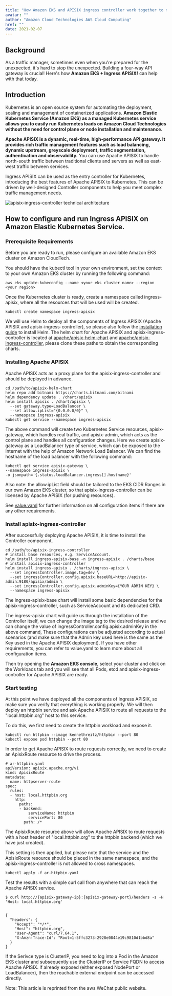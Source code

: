 ```yaml
---
title: "How Amazon EKS and APISIX ingress controller work together to manage complex traffic"
avatar: ""
author: "Amazon Cloud Technologies AWS Cloud Computing"
href: ""
date: 2021-02-07
---  
```


## Background

As a traffic manager, sometimes even when you're prepared for the unexpected, it's hard to stop the unexpected. Building a four-way API gateway is crucial! Here's how **Amazon EKS + Ingress APISIX!** can help with that today.

## Introduction

Kubernetes is an open source system for automating the deployment, scaling and management of containerized applications. **Amazon Elastic Kubernetes Service (Amazon EKS) as a managed Kubernetes service allows you to easily run Kubernetes loads on Amazon Cloud Technologies without the need for control plane or node installation and maintenance.**

**Apache APISIX is a dynamic, real-time, high-performance API gateway. It provides rich traffic management features such as load balancing, dynamic upstream, greyscale deployment, traffic segmentation, authentication and observability.** You can use Apache APISIX to handle north-south traffic between traditional clients and servers as well as east-west traffic between services.

Ingress APISIX can be used as the entry controller for Kubernetes, introducing the best features of Apache APISIX to Kubernetes. This can be driven by well-designed Controller components to help you meet complex traffic management needs.

![apisix-ingress-controller technical architecture](https://static.apiseven.com/202102/WechatIMG3731.jpeg)

## How to configure and run Ingress APISIX on Amazon Elastic Kubernetes Service.

### **Prerequisite Requirements**

Before you are ready to run, please configure an available Amazon EKS cluster on Amazon CloudTech.

You should have the kubectl tool in your own environment, set the context to your own Amazon EKS cluster by running the following command:

    aws eks update-kubeconfig --name <your eks cluster name> --region <your region>

Once the Kubernetes cluster is ready, create a namespace called ingress-apisix, where all the resources that will be used will be created.

    kubectl create namespace ingress-apisix

We will use Helm to deploy all the components of Ingress APISIX (Apache APISIX and apisix-ingress-controller), so please also follow the [installation guide](https://helm.sh/docs/intro/install/) to install Helm. The helm chart for Apache APISIX and apisix-ingress-controller is located at [apache/apisix-helm-chart](https://github.com/apache/apisix-helm-chart) and [apache/apisix-ingress-controller](https://github.com/apache/apisix-ingress-controller), please clone these paths to obtain the corresponding charts.

### **Installing Apache APISIX**

Apache APISIX acts as a proxy plane for the apisix-ingress-controller and should be deployed in advance.

    cd /path/to/apisix-helm-chart
    helm repo add bitnami https://charts.bitnami.com/bitnami
    helm dependency update . /chart/apisix
    helm install apisix . /chart/apisix \
      --set gateway.type=LoadBalancer \
      --set allow.ipList="{0.0.0.0/0}" \
      --namespace ingress-apisix
    kubectl get service --namespace ingress-apisix

The above command will create two Kubernetes Service resources, apisix-gateway, which handles real traffic, and apisix-admin, which acts as the control plane and handles all configuration changes. Here we create apisix-gateway as a LoadBalancer type of service, which can be exposed to the Internet with the help of Amazon Network Load Balancer. We can find the hostname of the load balancer with the following command:

    kubectl get service apisix-gateway \
    --namespace ingress-apisix \
    -o jsonpath='{.status.loadBalancer.ingress[].hostname}'

Also note: the allow.ipList field should be tailored to the EKS CIDR Ranges in our own Amazon EKS cluster, so that apisix-ingress-controller can be licensed by Apache APISIX (for pushing resources).

See [value.yaml](https://github.com/apache/apisix-helm-chart/blob/master/charts/apisix/values.yaml) for further information on all configuration items if there are any other requirements.

### **Install apisix-ingress-controller**

After successfully deploying Apache APISIX, it is time to install the Controller component.

    cd /path/to/apisix-ingress-controller
    # install base resources, e.g. ServiceAccount.
    helm install ingress-apisix-base -n ingress-apisix . /charts/base
    # install apisix-ingress-controller
    helm install ingress-apisix . /charts/ingress-apisix \
      --set ingressController.image.tag=dev \
      --set ingressController.config.apisix.baseURL=http://apisix-admin:9180/apisix/admin \
      --set ingressController.config.apisix.adminKey={YOUR ADMIN KEY} \
      --namespace ingress-apisix

The ingress-apisix-base chart will install some basic dependencies for the apisix-ingress-controller, such as ServiceAccount and its dedicated CRD.

The ingress-apisix chart will guide us through the installation of the Controller itself, we can change the image tag to the desired release and we can change the value of ingressController.config.apisix.adminKey in the above command, These configurations can be adjusted according to actual scenarios (and make sure that the Admin key used here is the same as the Key used in the Apache APISIX deployment). If you have other requirements, you can refer to value.yaml to learn more about all configuration items.

Then try opening the **Amazon EKS console**, select your cluster and click on the Workloads tab and you will see that all Pods, etcd and apisix-ingress-controller for Apache APISIX are ready.

### **Start testing**

At this point we have deployed all the components of Ingress APISIX, so make sure you verify that everything is working properly. We will then deploy an httpbin service and ask Apache APISIX to route all requests to the "local.httpbin.org" host to this service.

To do this, we first need to create the httpbin workload and expose it.

    kubectl run httpbin --image kennethreitz/httpbin --port 80
    kubectl expose pod httpbin --port 80

In order to get Apache APISIX to route requests correctly, we need to create an ApisixRoute resource to drive the process.

    # ar-httpbin.yaml
    apiVersion: apisix.apache.org/v1
    kind: ApisixRoute
    metadata:
      name: httpserver-route
    spec:
      rules:
      - host: local.httpbin.org
        http:
          paths:
          - backend:
              serviceName: httpbin
              servicePort: 80
            path: /*

The ApisixRoute resource above will allow Apache APISIX to route requests with a host header of "local.httpbin.org" to the httpbin backend (which we have just created).

This setting is then applied, but please note that the service and the ApisixRoute resource should be placed in the same namespace, and the apisix-ingress-controller is not allowed to cross namespaces.

    kubectl apply -f ar-httpbin.yaml

Test the results with a simple curl call from anywhere that can reach the Apache APISIX service.

    $ curl http://{apisix-gateway-ip}:{apisix-gateway-port}/headers -s -H 'Host: local.httpbin.org'


    {
      "headers": {
        "Accept": "*/*",
        "Host": "httpbin.org",
        "User-Agent": "curl/7.64.1",
        "X-Amzn-Trace-Id": "Root=1-5ffc3273-2928e0844e19c9810d1bbd8a"
      }
    }

If the Serivce type is ClusterIP, you need to log into a Pod in the Amazon EKS cluster and subsequently use the ClusterIP or Service FQDN to access Apache APISIX. if already exposed (either exposed NodePort or LoadBalancer), then the reachable external endpoint can be accessed directly.

Note: This article is reprinted from the aws WeChat public website.
